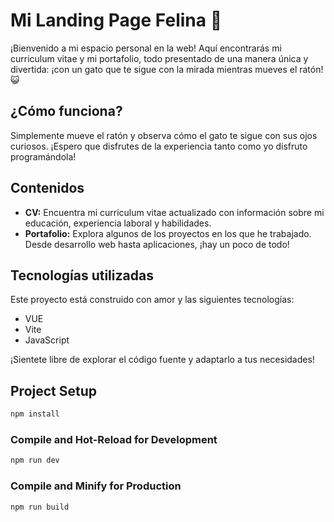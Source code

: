 # Mi Landing Page Felina 🐾

¡Bienvenido a mi espacio personal en la web! Aquí encontrarás mi curriculum vitae y mi portafolio, todo presentado de una manera única y divertida: ¡con un gato que te sigue con la mirada mientras mueves el ratón! 😺

## ¿Cómo funciona?

Simplemente mueve el ratón y observa cómo el gato te sigue con sus ojos curiosos. ¡Espero que disfrutes de la experiencia tanto como yo disfruto programándola!

## Contenidos

- **CV:** Encuentra mi curriculum vitae actualizado con información sobre mi educación, experiencia laboral y habilidades.
- **Portafolio:** Explora algunos de los proyectos en los que he trabajado. Desde desarrollo web hasta aplicaciones, ¡hay un poco de todo!

## Tecnologías utilizadas

Este proyecto está construido con amor y las siguientes tecnologías:

- VUE
- Vite
- JavaScript

¡Sientete libre de explorar el código fuente y adaptarlo a tus necesidades!

## Project Setup

```sh
npm install
```

### Compile and Hot-Reload for Development

```sh
npm run dev
```

### Compile and Minify for Production

```sh
npm run build
```
